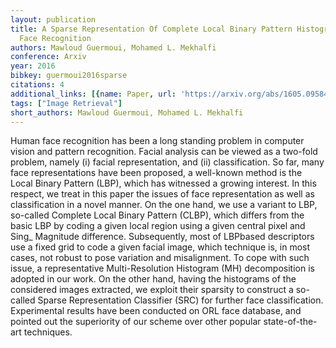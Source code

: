 ```yaml
---
layout: publication
title: A Sparse Representation Of Complete Local Binary Pattern Histogram For Human
  Face Recognition
authors: Mawloud Guermoui, Mohamed L. Mekhalfi
conference: Arxiv
year: 2016
bibkey: guermoui2016sparse
citations: 4
additional_links: [{name: Paper, url: 'https://arxiv.org/abs/1605.09584'}]
tags: ["Image Retrieval"]
short_authors: Mawloud Guermoui, Mohamed L. Mekhalfi
---
```

Human face recognition has been a long standing problem in computer vision
and pattern recognition. Facial analysis can be viewed as a two-fold problem,
namely (i) facial representation, and (ii) classification. So far, many face
representations have been proposed, a well-known method is the Local Binary
Pattern (LBP), which has witnessed a growing interest. In this respect, we
treat in this paper the issues of face representation as well as classification
in a novel manner. On the one hand, we use a variant to LBP, so-called Complete
Local Binary Pattern (CLBP), which differs from the basic LBP by coding a given
local region using a given central pixel and Sing_ Magnitude difference.
Subsequently, most of LBPbased descriptors use a fixed grid to code a given
facial image, which technique is, in most cases, not robust to pose variation
and misalignment. To cope with such issue, a representative Multi-Resolution
Histogram (MH) decomposition is adopted in our work. On the other hand, having
the histograms of the considered images extracted, we exploit their sparsity to
construct a so-called Sparse Representation Classifier (SRC) for further face
classification. Experimental results have been conducted on ORL face database,
and pointed out the superiority of our scheme over other popular
state-of-the-art techniques.